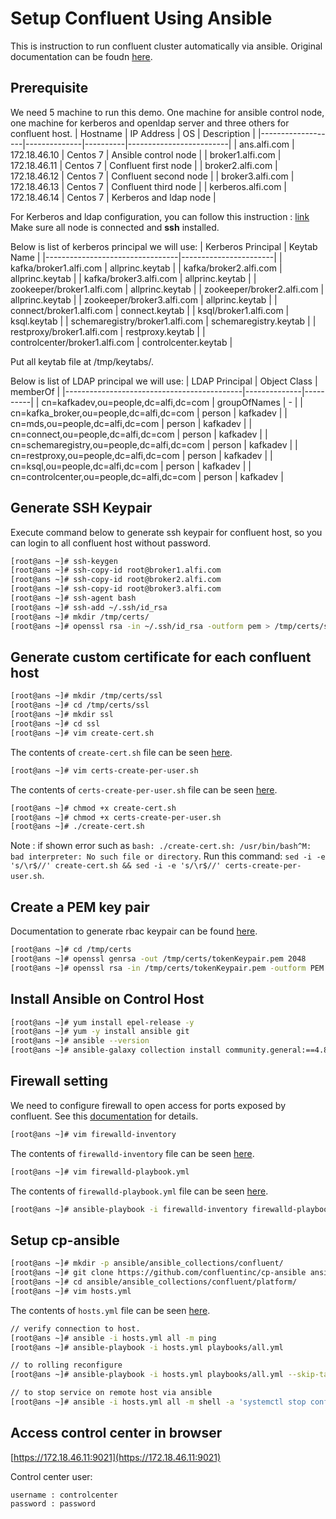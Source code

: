 # Setup Confluent Using Ansible

This is instruction to run confluent cluster automatically via ansible. Original documentation can be foudn [here](https://docs.confluent.io/ansible/current/overview.html).


## Prerequisite
We need 5 machine to run this demo. One machine for ansible control node, one machine for kerberos and openldap server and three others for confluent host.
|     Hostname      |  IP Address  |    OS    |      Description        |
|-------------------|--------------|----------|-------------------------|
| ans.alfi.com      | 172.18.46.10 | Centos 7 | Ansible control node    |
| broker1.alfi.com  | 172.18.46.11 | Centos 7 | Confluent first node    |
| broker2.alfi.com  | 172.18.46.12 | Centos 7 | Confluent second node   |
| broker3.alfi.com  | 172.18.46.13 | Centos 7 | Confluent third node    |
| kerberos.alfi.com | 172.18.46.14 | Centos 7 | Kerberos and ldap node  |

For Kerberos and ldap configuration, you can follow this instruction : [link](krb_ldap/setup_krb5_ldap.md)
Make sure all node is connected and **ssh** installed.

Below is list of kerberos principal we will use:
|        Kerberos Principal       |      Keytab Name      |
|---------------------------------|-----------------------|
| kafka/broker1.alfi.com          | allprinc.keytab       |
| kafka/broker2.alfi.com          | allprinc.keytab       |
| kafka/broker3.alfi.com          | allprinc.keytab       |
| zookeeper/broker1.alfi.com      | allprinc.keytab       |
| zookeeper/broker2.alfi.com      | allprinc.keytab       |
| zookeeper/broker3.alfi.com      | allprinc.keytab       |
| connect/broker1.alfi.com        | connect.keytab        |
| ksql/broker1.alfi.com           | ksql.keytab           |
| schemaregistry/broker1.alfi.com | schemaregistry.keytab |
| restproxy/broker1.alfi.com      | restproxy.keytab      |
| controlcenter/broker1.alfi.com  | controlcenter.keytab  |

Put all keytab file at /tmp/keytabs/.

Below is list of LDAP principal we will use:
|               LDAP Principal               | Object Class | memberOf |
|--------------------------------------------|--------------|----------|
| cn=kafkadev,ou=people,dc=alfi,dc=com       | groupOfNames |    -     |
| cn=kafka_broker,ou=people,dc=alfi,dc=com   | person       | kafkadev |
| cn=mds,ou=people,dc=alfi,dc=com            | person       | kafkadev |
| cn=connect,ou=people,dc=alfi,dc=com        | person       | kafkadev |
| cn=schemaregistry,ou=people,dc=alfi,dc=com | person       | kafkadev |
| cn=restproxy,ou=people,dc=alfi,dc=com      | person       | kafkadev |
| cn=ksql,ou=people,dc=alfi,dc=com           | person       | kafkadev |
| cn=controlcenter,ou=people,dc=alfi,dc=com  | person       | kafkadev |

## Generate SSH Keypair
Execute command below to generate ssh keypair for confluent host, so you can login to all confluent host without password.

```bash
[root@ans ~]# ssh-keygen
[root@ans ~]# ssh-copy-id root@broker1.alfi.com
[root@ans ~]# ssh-copy-id root@broker2.alfi.com
[root@ans ~]# ssh-copy-id root@broker3.alfi.com
[root@ans ~]# ssh-agent bash
[root@ans ~]# ssh-add ~/.ssh/id_rsa
[root@ans ~]# mkdir /tmp/certs/
[root@ans ~]# openssl rsa -in ~/.ssh/id_rsa -outform pem > /tmp/certs/ssh_priv.pem
```

## Generate custom certificate for each confluent host
```bash
[root@ans ~]# mkdir /tmp/certs/ssl
[root@ans ~]# cd /tmp/certs/ssl
[root@ans ~]# mkdir ssl
[root@ans ~]# cd ssl
[root@ans ~]# vim create-cert.sh
```
The contents of `create-cert.sh` file can be seen [here](ssl/create-cert.sh).
```bash
[root@ans ~]# vim certs-create-per-user.sh
```
The contents of `certs-create-per-user.sh` file can be seen [here](ssl/certs-create-per-user.sh).
```bash
[root@ans ~]# chmod +x create-cert.sh
[root@ans ~]# chmod +x certs-create-per-user.sh
[root@ans ~]# ./create-cert.sh
```
Note
: if shown error such as `bash: ./create-cert.sh: /usr/bin/bash^M: bad interpreter: No such file or directory`. Run this command: `sed -i -e 's/\r$//' create-cert.sh && sed -i -e 's/\r$//' certs-create-per-user.sh`.

## Create a PEM key pair
Documentation to generate rbac keypair can be found [here](https://docs.confluent.io/platform/current/kafka/configure-mds/index.html#create-a-pem-key-pair).
```bash
[root@ans ~]# cd /tmp/certs
[root@ans ~]# openssl genrsa -out /tmp/certs/tokenKeypair.pem 2048
[root@ans ~]# openssl rsa -in /tmp/certs/tokenKeypair.pem -outform PEM -pubout -out /tmp/certs/tokenPublicKey.pem
```

## Install Ansible on Control Host
```bash
[root@ans ~]# yum install epel-release -y
[root@ans ~]# yum -y install ansible git
[root@ans ~]# ansible --version
[root@ans ~]# ansible-galaxy collection install community.general:==4.8.1
```

## Firewall setting
We need to configure firewall to open access for ports exposed by confluent. See this [documentation](https://docs.confluent.io/platform/current/installation/system-requirements.html#ports) for details.
```bash
[root@ans ~]# vim firewalld-inventory
```
The contents of `firewalld-inventory` file can be seen [here](firewall/firewalld-inventory).
```bash
[root@ans ~]# vim firewalld-playbook.yml
```
The contents of `firewalld-playbook.yml` file can be seen [here](firewall/firewalld-playbook.yml).
```bash
[root@ans ~]# ansible-playbook -i firewalld-inventory firewalld-playbook.yml
```


## Setup cp-ansible
```bash
[root@ans ~]# mkdir -p ansible/ansible_collections/confluent/
[root@ans ~]# git clone https://github.com/confluentinc/cp-ansible ansible/ansible_collections/confluent/platform
[root@ans ~]# cd ansible/ansible_collections/confluent/platform/
[root@ans ~]# vim hosts.yml
```
The contents of `hosts.yml` file can be seen [here](ansible-host.yml).
```bash
// verify connection to host.
[root@ans ~]# ansible -i hosts.yml all -m ping
[root@ans ~]# ansible-playbook -i hosts.yml playbooks/all.yml

// to rolling reconfigure
[root@ans ~]# ansible-playbook -i hosts.yml playbooks/all.yml --skip-tags package --extra-vars deployment_strategy=rolling

// to stop service on remote host via ansible
[root@ans ~]# ansible -i hosts.yml all -m shell -a 'systemctl stop confluent-*'
```

## Access control center in browser
[https://172.18.46.11:9021](https://172.18.46.11:9021)

Control center user:
```
username : controlcenter
password : password
```
